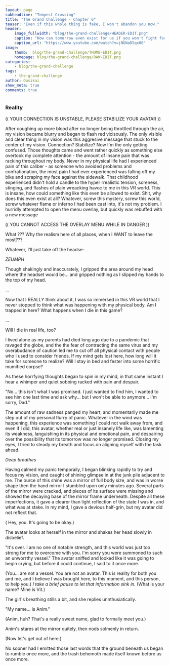 ```yaml
---
layout: page
subheadline: "Tempest Crossing"
title: "The Grand Challenge - Chapter 6"
teaser: "Even if this whole thing is fake, I won't abandon you now."
header:
    image_fullwidth: "blog/the-grand-challenge/HEADER-EDIT.png"
    caption: "How can tomorrow even exist for us if you won't fight for yourself today?"
    caption_url: "https://www.youtube.com/watch?v=jNGNaD5qx00"
image:
    thumb:  blog/the-grand-challenge/THUMB-EDIT.png
    homepage: blog/the-grand-challenge/RAW-EDIT.png
categories:
    - blog/the-grand-challenge
tags:
    - the-grand-challenge
author: Ousikai
show_meta: true
comments: true
---
```

### Reality
(( YOUR CONNECTION IS UNSTABLE, PLEASE STABILIZE YOUR AVATAR ))

After coughing up more blood after no longer being throttled through the air, my vision became blurry and began to flash red vicisously. The only visible and clear thing in my vision was this aggresive message that stuck to the center of my vision. Connection? Stabilize? Now I'm the only getting confused. Those thoughts came and went rather quickly as something else overtook my complete attention - the amount of insane pain that was racking throughout my body. Never in my physical life had I experienced pain of this caliber - as someone who avoided problems and confrationation, the most pain I had ever experienced was falling off my bike and scraping my face against the sidewalk. That childhood experienced didn't hold a candle to the hyper rrealistic tension, soreness, stinging, and flashes of plain wreacking havoc to me in this VR world. This is insane, how could something like this even be allowed to exist. Shit, why does this even exist at all? Whatever, screw this mystery, screw this world, screw whatever flame or inferno I had been cast into, it's not my problem. I hurridly attempted to open the menu overlay, but quickly was rebuffed with a new message

(( YOU CANNOT ACCESS THE OVERLAY MENU WHILE IN DANGER ))

What ??? Why the realism here of all places, when I WANT to leave the most???  
  
Whatever, I'll just take off the headse-

*ZEUMPH*

Though shakingly and inaccurately, I gripped the area around my head where the headset would be... and gripped nothing as I slipped my hands to the top of my head. 

...

Now that I REALLY think about it, I was so immersed in this VR world that I never stopped to think what was happening with my physical body. Am I trapped in here? What happens when I die in this game?

...

Will I die in real life, too?   
  
  I lived alone as my parents had died long ago due to a pandemic that ravaged the globe, and the the fear of contracting the same virus and my overabudance of caution led me to cut off all physical contact with people who I used to consider friends. If my mind gets lost here, how long will it take for someone to realize? Will I stay in bed and fester into some horrific mumified corpse? 
  
As these horrfying thoughts began to spin in my mind, in that same instant I hear a whimper and quiet sobbing racked with pain and despair.

"No... this isn't what I was promised. I just wanted to find him, I wanted to see him one last time and ask why... but I won't be able to anymore... I'm sorry, Dad."

The amount of raw sadness panged my heart, and momentarily made me step out of my personal flurry of panic. Whatever in the wind was happening, this experience was something I could not walk away from, and even if I did, this avatar, whether real or just insanely life like, was lamenting its weakness, languishing in its physical and emotional pain, and despairing over the possibility that its tomorrow was no longer promised. Closing my eyes, I tried to steady my breath and focus on aligning myself with the task ahead. 

*Deep breathes*

Having calmed my panic temporaily, I began blinking rapidly to try and focus my vision, and caught of shining glimpse in at the junk pile adjacent to me. The ource of this shine was a mirror of full body size, and was in worse shape then the hand mirror I stumbled upon only minutes ago.  Several parts of the mirror were cracked, and pieces of its surface were missing and showed the decaying base of the mirror frame underneath. Despite all these imperfections, it gave a clearer than light reflection of the state I was in, and what was at stake. In my mind, I gave a devious half-grin, but my avatar did not reflect that.

( Hey, you. It's going to be okay.)

The avatar looks at herself in the mirror and shakes her head slowly in disbelief. 

"It's over. I am no one of notable strength, and this world was just too strong for me to overcome with you. I'm sorry you were summoned to such an unworrthy vessel." The avatar sniffed and looked like it was going to begin crying, but before it could continue, I said to it once more.

(You... are not a vessel. You are not an avatar. This is reality for both you and me, and I believe I was brought here, to this moment, and this person, to help you.)
*I take a brief pause to let that information sink in.*
(What is your name? Mine is Vit.)

The girl's breathing stills a bit, and she replies unnthusiatically.

"My name... is Anim."

(Anim, huh? That's a really sweet name, glad to formally meet you.)

Anim's stares at the mirror quitely, then nods solmenly in return.

(Now let's get out of here.)

No sooner had I emitted those last words that the ground beneath us began to rumble once more, and the trash behemoth made itself known before us once more. 
